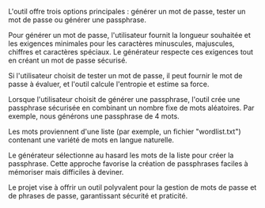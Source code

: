 L'outil offre trois options principales : générer un mot de passe, tester un mot de passe ou générer une passphrase.

Pour générer un mot de passe, l'utilisateur fournit la longueur souhaitée et les exigences minimales pour les caractères minuscules, majuscules, chiffres et caractères spéciaux. Le générateur respecte ces exigences tout en créant un mot de passe sécurisé.

Si l'utilisateur choisit de tester un mot de passe, il peut fournir le mot de passe à évaluer, et l'outil calcule l'entropie et estime sa force.

Lorsque l'utilisateur choisit de générer une passphrase, l'outil crée une passphrase sécurisée en combinant un nombre fixe de mots aléatoires. Par exemple, nous générons une passphrase de 4 mots.

Les mots proviennent d'une liste (par exemple, un fichier "wordlist.txt") contenant une variété de mots en langue naturelle.

Le générateur sélectionne au hasard les mots de la liste pour créer la passphrase. Cette approche favorise la création de passphrases faciles à mémoriser mais difficiles à deviner.

Le projet vise à offrir un outil polyvalent pour la gestion de mots de passe et de phrases de passe, garantissant sécurité et praticité.